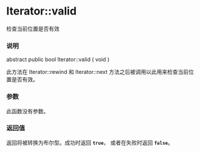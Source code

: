Iterator::valid
===============

检查当前位置是否有效

### 说明

<span class="modifier">abstract</span> <span
class="modifier">public</span> <span class="type">bool</span> <span
class="methodname">Iterator::valid</span> ( <span
class="methodparam">void</span> )

此方法在 <span class="methodname">Iterator::rewind</span> 和 <span
class="methodname">Iterator::next</span>
方法之后被调用以此用来检查当前位置是否有效。

### 参数

此函数没有参数。

### 返回值

返回将被转换为<span class="type">布尔型</span>。成功时返回 **`true`**，
或者在失败时返回 **`false`**。
